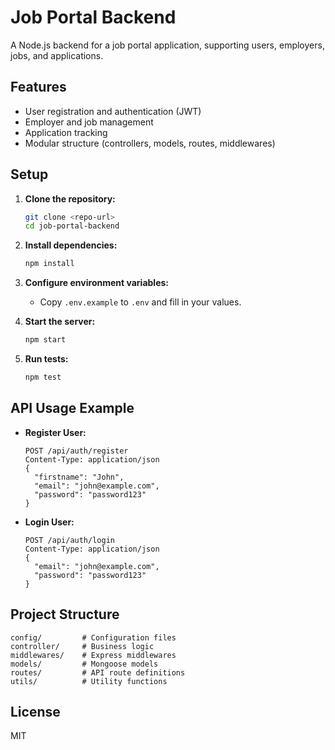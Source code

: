 # Job Portal Backend

A Node.js backend for a job portal application, supporting users, employers, jobs, and applications.

## Features
- User registration and authentication (JWT)
- Employer and job management
- Application tracking
- Modular structure (controllers, models, routes, middlewares)

## Setup

1. **Clone the repository:**
   ```bash
   git clone <repo-url>
   cd job-portal-backend
   ```

2. **Install dependencies:**
   ```bash
   npm install
   ```

3. **Configure environment variables:**
   - Copy `.env.example` to `.env` and fill in your values.

4. **Start the server:**
   ```bash
   npm start
   ```

5. **Run tests:**
   ```bash
   npm test
   ```

## API Usage Example

- **Register User:**
  ```http
  POST /api/auth/register
  Content-Type: application/json
  {
    "firstname": "John",
    "email": "john@example.com",
    "password": "password123"
  }
  ```

- **Login User:**
  ```http
  POST /api/auth/login
  Content-Type: application/json
  {
    "email": "john@example.com",
    "password": "password123"
  }
  ```

## Project Structure
```
config/         # Configuration files
controller/     # Business logic
middlewares/    # Express middlewares
models/         # Mongoose models
routes/         # API route definitions
utils/          # Utility functions
```

## License
MIT 